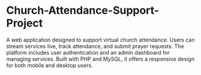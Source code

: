 # Church-Attendance-Support-Project
A web application designed to support virtual church attendance. Users can stream services live, track attendance, and submit prayer requests. The platform includes user authentication and an admin dashboard for managing services. Built with PHP and MySQL, it offers a responsive design for both mobile and desktop users.
